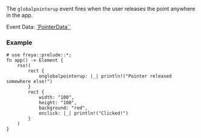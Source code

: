 The `globalpointerup` event fires when the user releases the point anywhere in
the app.

Event Data: [`PointerData``](crate::events::PointerData)

### Example

```rust, no_run
# use freya::prelude::*;
fn app() -> Element {
    rsx!(
        rect {
            onglobalpointerup: |_| println!("Pointer released somewhere else!")
        }
        rect {
            width: "100",
            height: "100",
            background: "red",
            onclick: |_| println!("Clicked!")
        }
    )
}
```

